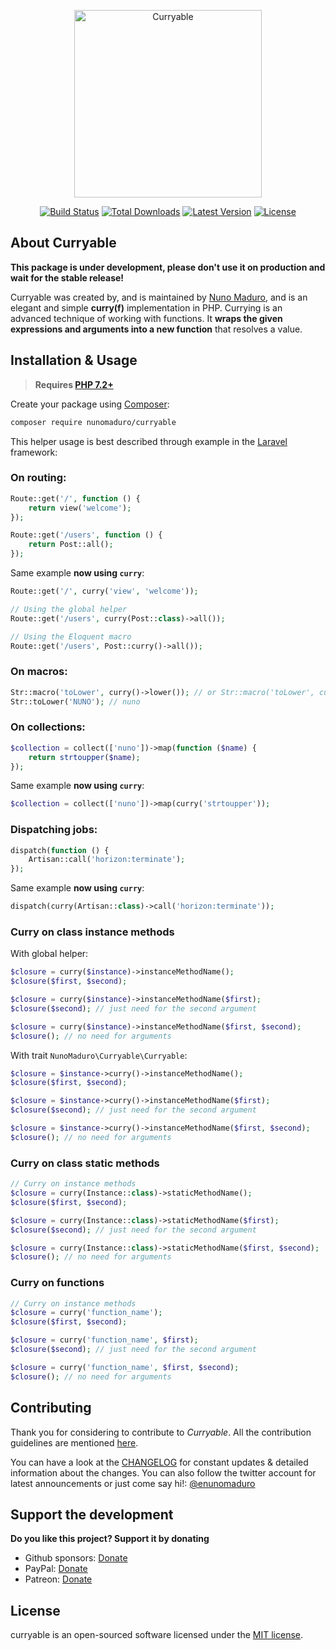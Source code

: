 <p align="center">
    <img src="https://raw.githubusercontent.com/nunomaduro/curryable/master/docs/example.png" alt="Curryable" height="300">
</p>

<p align="center">
  <a href="https://travis-ci.org/nunomaduro/curryable"><img src="https://img.shields.io/travis/nunomaduro/curryable/master.svg" alt="Build Status"></img></a>
  <a href="https://packagist.org/packages/nunomaduro/curryable"><img src="https://poser.pugx.org/nunomaduro/curryable/d/total.svg" alt="Total Downloads"></a>
  <a href="https://packagist.org/packages/nunomaduro/curryable"><img src="https://poser.pugx.org/nunomaduro/curryable/v/stable.svg" alt="Latest Version"></a>
  <a href="https://packagist.org/packages/nunomaduro/curryable"><img src="https://poser.pugx.org/nunomaduro/curryable/license.svg" alt="License"></a>
</p>

## About Curryable

**This package is under development, please don't use it on production and wait for the stable release!**

Curryable was created by, and is maintained by [Nuno Maduro](https://github.com/nunomaduro), and is an elegant and simple
**curry(f)** implementation in PHP. Currying is an advanced technique of working with functions. It **wraps the given expressions and arguments into a new function** that resolves a value.

## Installation & Usage

> **Requires [PHP 7.2+](https://php.net/releases/)**

Create your package using [Composer](https://getcomposer.org):

```bash
composer require nunomaduro/curryable
```

This helper usage is best described through example in the [Laravel](https://laravel.com) framework:

### On routing:
```php
Route::get('/', function () {
    return view('welcome');
});

Route::get('/users', function () {
    return Post::all();
});
```

Same example **now using `curry`**:
```php
Route::get('/', curry('view', 'welcome'));

// Using the global helper
Route::get('/users', curry(Post::class)->all());

// Using the Eloquent macro
Route::get('/users', Post::curry()->all());
```

### On macros:
```php
Str::macro('toLower', curry()->lower()); // or Str::macro('toLower', curry('strtolower'));
Str::toLower('NUNO'); // nuno
```

### On collections:
```php
$collection = collect(['nuno'])->map(function ($name) {
    return strtoupper($name);
});
```

Same example **now using `curry`**:
```php
$collection = collect(['nuno'])->map(curry('strtoupper'));
```

### Dispatching jobs:
```php
dispatch(function () {
    Artisan::call('horizon:terminate');
});
```

Same example **now using `curry`**:
```php
dispatch(curry(Artisan::class)->call('horizon:terminate'));
```

### Curry on class instance methods

With global helper:

```php
$closure = curry($instance)->instanceMethodName();
$closure($first, $second);

$closure = curry($instance)->instanceMethodName($first);
$closure($second); // just need for the second argument

$closure = curry($instance)->instanceMethodName($first, $second);
$closure(); // no need for arguments
```

With trait `NunoMaduro\Curryable\Curryable`:

```php
$closure = $instance->curry()->instanceMethodName();
$closure($first, $second);

$closure = $instance->curry()->instanceMethodName($first);
$closure($second); // just need for the second argument

$closure = $instance->curry()->instanceMethodName($first, $second);
$closure(); // no need for arguments
```

### Curry on class static methods

```php
// Curry on instance methods
$closure = curry(Instance::class)->staticMethodName();
$closure($first, $second);

$closure = curry(Instance::class)->staticMethodName($first);
$closure($second); // just need for the second argument

$closure = curry(Instance::class)->staticMethodName($first, $second);
$closure(); // no need for arguments
```

### Curry on functions

```php
// Curry on instance methods
$closure = curry('function_name');
$closure($first, $second);

$closure = curry('function_name', $first);
$closure($second); // just need for the second argument

$closure = curry('function_name', $first, $second);
$closure(); // no need for arguments
```

## Contributing

Thank you for considering to contribute to *Curryable*. All the contribution guidelines are mentioned [here](CONTRIBUTING.md).

You can have a look at the [CHANGELOG](CHANGELOG.md) for constant updates & detailed information about the changes. You can also follow the twitter account for latest announcements or just come say hi!: [@enunomaduro](https://twitter.com/enunomaduro)

## Support the development
**Do you like this project? Support it by donating**

- Github sponsors: [Donate](https://github.com/sponsors/nunomaduro)
- PayPal: [Donate](https://www.paypal.com/cgi-bin/webscr?cmd=_s-xclick&hosted_button_id=66BYDWAT92N6L)
- Patreon: [Donate](https://www.patreon.com/nunomaduro)

## License

curryable is an open-sourced software licensed under the [MIT license](LICENSE.md).
